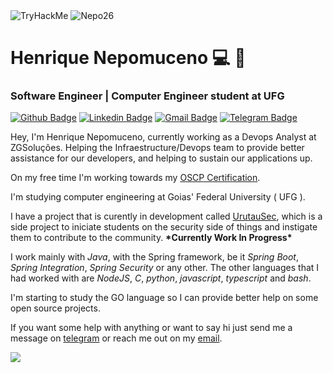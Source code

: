<img src="https://tryhackme-badges.s3.amazonaws.com/Nepo26.png" alt="TryHackMe">
<img src="https://komarev.com/ghpvc/?username=Nepo26&label=Profile%20Hits&color=0e75b6&style=flat" alt="Nepo26" />


# Henrique Nepomuceno :computer: :baby_chick:
### Software Engineer | Computer Engineer student at UFG

[![Github Badge](https://img.shields.io/badge/-Github-000?style=flat-square&logo=Github&logoColor=white&link=https://github.com/Nepo26)](https://github.com/Nepo26)
[![Linkedin Badge](https://img.shields.io/badge/-LinkedIn-blue?style=flat-square&logo=Linkedin&logoColor=white&link=https://www.linkedin.com/in/henrique-nepomuceno/)](https://www.linkedin.com/in/henrique-nepomuceno/)
[![Gmail Badge](https://img.shields.io/badge/-Gmail-c14438?style=flat-square&logo=Gmail&logoColor=white&link=mailto:nepo26.hn@gmail.com)](mailto:nepo26.hn@gmail.com)
[![Telegram Badge](https://img.shields.io/badge/-Telegram-white?style=flat-square&logo=Telegram&logoColor=black)](https://t.me/Nepo26)

Hey, I'm Henrique Nepomuceno, currently working as a Devops Analyst at ZGSoluções. Helping the Infraestructure/Devops team to provide better assistance for our developers, and helping to sustain our applications up.

On my free time I'm working towards my [OSCP Certification](https://www.offensive-security.com/pwk-oscp/).

I'm studying computer engineering at Goias' Federal University ( UFG ).

I have a project that is curently in development called [UrutauSec](urutausec.com.br), which is a side project to iniciate students on the security side of things and instigate them to contribute to the community. **\*Currently Work In Progress\***

I work mainly with _Java_, with the Spring framework, be it _Spring Boot_, _Spring Integration_, _Spring Security_ or any other. The other languages that I had worked with are _NodeJS_, _C_, _python_, _javascript_, _typescript_ and _bash_.

I'm starting to study the GO language so I can provide better help on some open source projects.

If you want some help with anything or want to say hi just send me a message on [telegram](https://t.me/Nepo26) or reach me out on my [email](mailto:nepo26.hn@gmail.com).

![](https://hit.yhype.me/github/profile?user_id=36644628)
